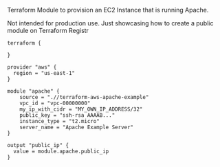 Terraform Module to provision an EC2 Instance that is running Apache.

Not intended for production use. Just showcasing how to create a public module on Terraform Registr

```hcl
terraform {

}

provider "aws" {
  region = "us-east-1"
}

module "apache" {
	source = ".//terraform-aws-apache-example"
	vpc_id = "vpc-00000000"
	my_ip_with_cidr = "MY_OWN_IP_ADDRESS/32"
	public_key = "ssh-rsa AAAAB..."
	instance_type = "t2.micro"
 	server_name = "Apache Example Server"
}

output "public_ip" {
  value = module.apache.public_ip
}
```